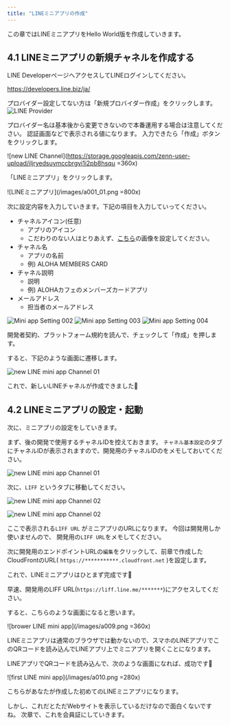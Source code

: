 ```yaml
---
title: "LINEミニアプリの作成"
---
```


この章ではLINEミニアプリをHello World版を作成していきます。

## 4.1 LINEミニアプリの新規チャネルを作成する
LINE DeveloperページへアクセスしてLINEログインしてください。
    
https://developers.line.biz/ja/
    
プロバイダー設定してない方は「新規プロバイダー作成」をクリックします。
![LINE Provider](https://storage.googleapis.com/zenn-user-upload/azi8p99xha19emtr5zvxqqa3bhfo)

プロバイダー名は基本後から変更できないので本番運用する場合は注意してください。
認証画面などで表示される値になります。
入力できたら「作成」ボタンをクリックします。

![new LINE Channel](https://storage.googleapis.com/zenn-user-upload/iljryedsuymccbrgvi1i2pb8hsqu =360x)

「LINEミニアプリ」をクリックします。

![LINEミニアプリ](/images/a001_01.png =800x)

次に設定内容を入力していきます。下記の項目を入力していってください。

* チャネルアイコン(任意)
    * アプリのアイコン
    * こだわりのない人はとりあえず、[こちら](https://github.com/Arahabica/line-mini-app-hands-on/blob/main/resources/icon.png)の画像を設定してください。
* チャネル名
    * アプリの名前
    * 例) ALOHA MEMBERS CARD 
* チャネル説明
    * 説明
    * 例) ALOHAカフェのメンバーズカードアプリ
* メールアドレス
    * 担当者のメールアドレス

![Mini app Setting 002](/images/a002_01.png)
![Mini app Setting 003](/images/a003_01.png)
![Mini app Setting 004](/images/a004_01.png)


開発者契約、プラットフォーム規約を読んで、チェックして「作成」を押します。

すると、下記のような画面に遷移します。

![new LINE mini app Channel 01](/images/a006_01.png)

これで、新しいLINEチャネルが作成できました🎉

## 4.2 LINEミニアプリの設定・起動

次に、ミニアプリの設定をしていきます。

まず、後の開発で使用するチャネルIDを控えておきます。
`チャネル基本設定`のタブにチャネルIDが表示されますので、開発用のチャネルIDのをメモしておいてください。

![new LINE mini app Channel 01](/images/a006_02.png)


次に、`LIFF` というタブに移動してください。


![new LINE mini app Channel 02](/images/a007_01.png)

![new LINE mini app Channel 02](/images/a008_01.png)

ここで表示される`LIFF URL` がミニアプリのURLになります。
今回は開発用しか使いませんので、 開発用の`LIFF URL`をメモしてください。

次に開発用のエンドポイントURLの`編集`をクリックして、前章で作成したCloudFrontのURL( `https://***********.cloudfront.net` )を設定します。

これで、LINEミニアプリはひとまず完成です🎉

早速、開発用のLIFF URL(`https://liff.line.me/*******`)にアクセスしてください。

すると、こちらのような画面になると思います。

![brower LINE mini app](/images/a009.png =360x)

LINEミニアプリは通常のブラウザでは動かないので、スマホのLINEアプリでこのQRコードを読み込んでLINEアプリ上でミニアプリを開くことになります。

LINEアプリでQRコードを読み込んで、次のような画面になれば、成功です🎉


![first LINE mini app](/images/a010.png =280x)

こちらがあなたが作成した初めてのLINEミニアプリになります。

しかし、これだとただWebサイトを表示しているだけなので面白くないですね。
次章で、これを会員証にしていきます。
